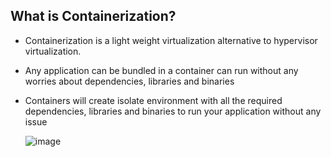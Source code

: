 ## What is Containerization?
* Containerization is a light weight virtualization alternative to hypervisor virtualization. 
* Any application can be bundled in a container can run without any worries about dependencies, libraries and binaries
* Containers will create isolate environment with all the required dependencies, libraries and binaries to run your application without any issue

  ![image](https://github.com/mahendran-indiabees/MyScripts/assets/96326288/a5527202-4b7f-4885-9a99-05491c191610)


